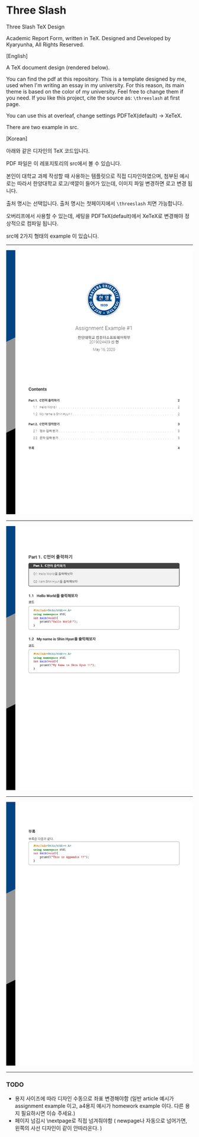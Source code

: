 # Three Slash 

Three Slash TeX Design 

Academic Report Form, written in TeX.
Designed and Developed by Kyaryunha, All Rights Reserved.


[English]

A TeX document design (rendered below). 

You can find the pdf at this repository.
This is a template designed by me, used when I'm writing an essay in my university.
For this reason, its main theme is based on the color of my university. Feel free to change them if you need.
If you like this project, cite the source as: `\threeslash` at first page.

You can use this at overleaf, change settings PDFTeX(default) -> XeTeX. 

There are two example in src. 

[Korean]

아래와 같은 디자인의 TeX 코드입니다.

PDF 파일은 이 레포지토리의 src에서 볼 수 있습니다.

본인이 대학교 과제 작성할 때 사용하는 템플릿으로 직접 디자인하였으며, 첨부된 예시로는 따라서 한양대학교 로고/색깔이 들어가 있는데, 이미지 파일 변경하면 로고 변경 됩니다.

출처 명시는 선택입니다. 출처 명시는 첫페이지에서 `\threeslash` 치면 가능합니다.

오버리프에서 사용할 수 있는데, 세팅을 PDFTeX(default)에서 XeTeX로 변경해야 정상적으로 컴파일 됩니다. 

src에 2가지 형태의 example 이 있습니다. 


------

![0](./img-for-readme/0.png)

------

![1](./img-for-readme/1.png)

------

![2](./img-for-readme/2.png)

------



### TODO

- 용지 사이즈에 따라 디자인 수동으로 좌표 변경해야함 (일반 article 예시가 assignment example 이고, a4용지 예시가 homework example 이다. 다른 용지 필요하시면 이슈 주세요.)
- 페이지 넘김시 \nextpage로 직접 넘겨줘야함 ( newpage나 자동으로 넘어가면, 왼쪽의 사선 디자인이 같이 안따라온다. ) 
